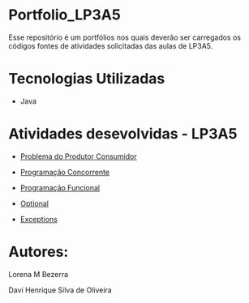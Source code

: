 # Portfolio_LP3A5
Esse repositório é um portfólios nos quais deverão ser carregados os códigos fontes de atividades solicitadas das aulas de LP3A5.

# Tecnologias Utilizadas

- Java

# Atividades desevolvidas - LP3A5

- [Problema do Produtor Consumidor](https://github.com/Looorena/Portfolio_LP3A5/tree/main/Portfolio_LP3A5/Atividade%202/src/Atividade2)

- [Programação Concorrente]()

- [Programação Funcional]()

- [Optional]()

- [Exceptions]()


# Autores:
Lorena M Bezerra

Davi Henrique Silva de Oliveira

